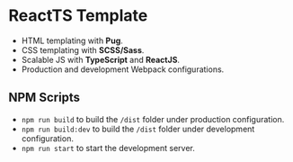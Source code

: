# ReactTS Template
* HTML templating with **Pug**.
* CSS templating with **SCSS/Sass**.
* Scalable JS with **TypeScript** and **ReactJS**.
* Production and development Webpack configurations.

## NPM Scripts
* `npm run build` to build the `/dist` folder under production configuration.
* `npm run build:dev` to build the `/dist` folder under development configuration.
* `npm run start` to start the development server.